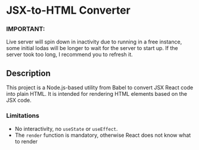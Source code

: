 # JSX-to-HTML Converter

### IMPORTANT: 
Live server will spin down in inactivity due to running in a free instance, some initial lodas will be longer to wait for the server to start up. If the server took too long, I recommend you to refresh it.

## Description

This project is a Node.js-based utility from Babel to convert JSX React code into plain HTML. It is intended for rendering HTML elements based on the JSX code.

### Limitations
- No interactivity, no `useState` or `useEffect`.
- The `render` function is mandatory, otherwise React does not know what to render
